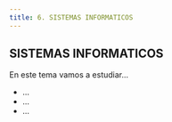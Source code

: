 ```yaml
---
title: 6. SISTEMAS INFORMATICOS
---
```


## SISTEMAS INFORMATICOS

En este tema vamos a estudiar...

* ...
* ...
* ...
